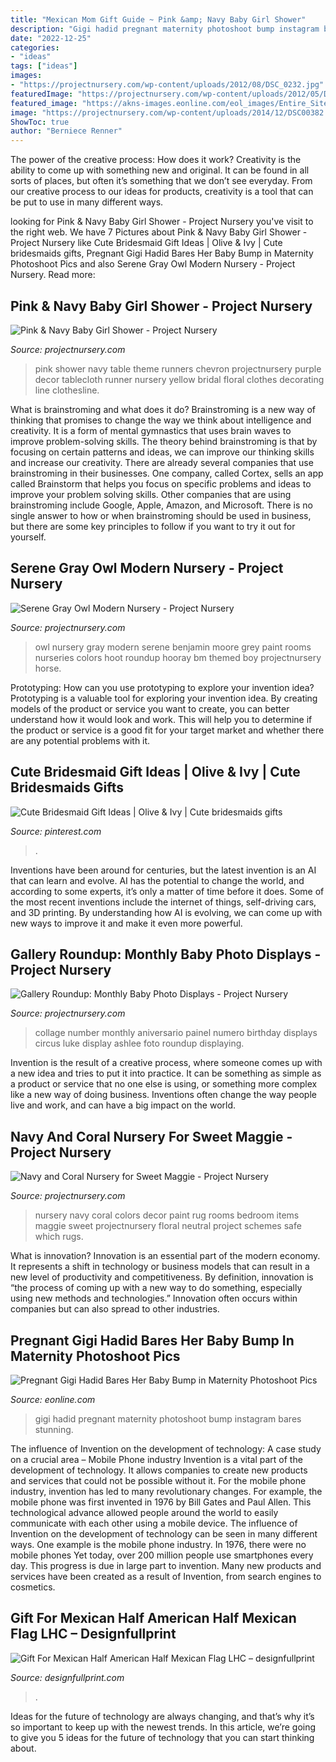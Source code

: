 ```yaml
---
title: "Mexican Mom Gift Guide ~ Pink &amp; Navy Baby Girl Shower"
description: "Gigi hadid pregnant maternity photoshoot bump instagram bares stunning"
date: "2022-12-25"
categories:
- "ideas"
tags: ["ideas"]
images:
- "https://projectnursery.com/wp-content/uploads/2012/08/DSC_0232.jpg"
featuredImage: "https://projectnursery.com/wp-content/uploads/2012/05/DSC02023.jpg"
featured_image: "https://akns-images.eonline.com/eol_images/Entire_Site/2020726/rs_634x1024-200826090710-634-gigi-hadid-emd-082420.jpg?fit=around|634:1024&amp;output-quality=90&amp;crop=634:1024;center,top"
image: "https://projectnursery.com/wp-content/uploads/2014/12/DSC00382.jpg"
ShowToc: true
author: "Berniece Renner"
---
```



The power of the creative process: How does it work?
Creativity is the ability to come up with something new and original. It can be found in all sorts of places, but often it’s something that we don’t see everyday. From our creative process to our ideas for products, creativity is a tool that can be put to use in many different ways.

	

		
looking for Pink &amp; Navy Baby Girl Shower - Project Nursery you've visit to the right web. We have 7 Pictures about Pink &amp; Navy Baby Girl Shower - Project Nursery like Cute Bridesmaid Gift Ideas | Olive &amp; Ivy | Cute bridesmaids gifts, Pregnant Gigi Hadid Bares Her Baby Bump in Maternity Photoshoot Pics and also Serene Gray Owl Modern Nursery - Project Nursery. Read more:
		
    
## Pink &amp; Navy Baby Girl Shower - Project Nursery

<img loading=lazy src="https://projectnursery.com/wp-content/uploads/2012/08/DSC_0232.jpg" onerror="this.onerror=null;this.src='https://tse4.mm.bing.net/th?id=OIP.F5XBllMLcWp5IwZ6h37MZgHaLE&amp;pid=15.1';" alt="Pink &amp; Navy Baby Girl Shower - Project Nursery">

_Source: projectnursery.com_

>pink shower navy table theme runners chevron projectnursery purple decor tablecloth runner nursery yellow bridal floral clothes decorating line clothesline. 

	

What is brainstroming and what does it do?
Brainstroming is a new way of thinking that promises to change the way we think about intelligence and creativity. It is a form of mental gymnastics that uses brain waves to improve problem-solving skills. The theory behind brainstroming is that by focusing on certain patterns and ideas, we can improve our thinking skills and increase our creativity.
There are already several companies that use brainstroming in their businesses. One company, called Cortex, sells an app called Brainstorm that helps you focus on specific problems and ideas to improve your problem solving skills. Other companies that are using brainstroming include Google, Apple, Amazon, and Microsoft. There is no single answer to how or when brainstroming should be used in business, but there are some key principles to follow if you want to try it out for yourself.

    
## Serene Gray Owl Modern Nursery - Project Nursery

<img loading=lazy src="https://projectnursery.com/wp-content/uploads/2012/05/DSC02023.jpg" onerror="this.onerror=null;this.src='https://tse2.mm.bing.net/th?id=OIP.J7ERpC9wHCVP40e7O5UbFgHaJ4&amp;pid=15.1';" alt="Serene Gray Owl Modern Nursery - Project Nursery">

_Source: projectnursery.com_

>owl nursery gray modern serene benjamin moore grey paint rooms nurseries colors hoot roundup hooray bm themed boy projectnursery horse. 

	

Prototyping: How can you use prototyping to explore your invention idea?
Prototyping is a valuable tool for exploring your invention idea. By creating models of the product or service you want to create, you can better understand how it would look and work. This will help you to determine if the product or service is a good fit for your target market and whether there are any potential problems with it.

    
## Cute Bridesmaid Gift Ideas | Olive &amp; Ivy | Cute Bridesmaids Gifts

<img loading=lazy src="https://i.pinimg.com/736x/bd/2c/b3/bd2cb38c8909e27de23522e61b848632.jpg" onerror="this.onerror=null;this.src='https://tse3.mm.bing.net/th?id=OIP.i2IvmkvGbGlIWW1V1U8o6QHaNT&amp;pid=15.1';" alt="Cute Bridesmaid Gift Ideas | Olive &amp; Ivy | Cute bridesmaids gifts">

_Source: pinterest.com_

>. 

	

Inventions have been around for centuries, but the latest invention is an AI that can learn and evolve. AI has the potential to change the world, and according to some experts, it’s only a matter of time before it does. Some of the most recent inventions include the internet of things, self-driving cars, and 3D printing. By understanding how AI is evolving, we can come up with new ways to improve it and make it even more powerful.

    
## Gallery Roundup: Monthly Baby Photo Displays - Project Nursery

<img loading=lazy src="http://projectnursery.com/wp-content/uploads/2013/07/IMG_3834-682x1024.jpg" onerror="this.onerror=null;this.src='https://tse2.mm.bing.net/th?id=OIP.gceFJaM-iPuJADav8yOlDwHaLH&amp;pid=15.1';" alt="Gallery Roundup: Monthly Baby Photo Displays - Project Nursery">

_Source: projectnursery.com_

>collage number monthly aniversario painel numero birthday displays circus luke display ashlee foto roundup displaying. 

	

Invention is the result of a creative process, where someone comes up with a new idea and tries to put it into practice. It can be something as simple as a product or service that no one else is using, or something more complex like a new way of doing business. Inventions often change the way people live and work, and can have a big impact on the world.

    
## Navy And Coral Nursery For Sweet Maggie - Project Nursery

<img loading=lazy src="https://projectnursery.com/wp-content/uploads/2014/12/DSC00382.jpg" onerror="this.onerror=null;this.src='https://tse2.mm.bing.net/th?id=OIP.h25b-E7Y0KDglDQwOFZNRgHaLH&amp;pid=15.1';" alt="Navy and Coral Nursery for Sweet Maggie - Project Nursery">

_Source: projectnursery.com_

>nursery navy coral colors decor paint rug rooms bedroom items maggie sweet projectnursery floral neutral project schemes safe which rugs. 

	

What is innovation?
Innovation is an essential part of the modern economy. It represents a shift in technology or business models that can result in a new level of productivity and competitiveness. By definition, innovation is “the process of coming up with a new way to do something, especially using new methods and technologies.” Innovation often occurs within companies but can also spread to other industries.

    
## Pregnant Gigi Hadid Bares Her Baby Bump In Maternity Photoshoot Pics

<img loading=lazy src="https://akns-images.eonline.com/eol_images/Entire_Site/2020726/rs_634x1024-200826090710-634-gigi-hadid-emd-082420.jpg?fit=around|634:1024&amp;output-quality=90&amp;crop=634:1024;center,top" onerror="this.onerror=null;this.src='https://tse2.mm.bing.net/th?id=OIP.HcAqFDhz-rwa9kSMyqUXOQHaL9&amp;pid=15.1';" alt="Pregnant Gigi Hadid Bares Her Baby Bump in Maternity Photoshoot Pics">

_Source: eonline.com_

>gigi hadid pregnant maternity photoshoot bump instagram bares stunning. 

	

The influence of Invention on the development of technology: A case study on a crucial area – Mobile Phone industry
Invention is a vital part of the development of technology. It allows companies to create new products and services that could not be possible without it. For the mobile phone industry, invention has led to many revolutionary changes. For example, the mobile phone was first invented in 1976 by Bill Gates and Paul Allen. This technological advance allowed people around the world to easily communicate with each other using a mobile device.
The influence of Invention on the development of technology can be seen in many different ways. One example is the mobile phone industry. In 1976, there were no mobile phones Yet today, over 200 million people use smartphones every day. This progress is due in large part to invention. Many new products and services have been created as a result of Invention, from search engines to cosmetics.

    
## Gift For Mexican Half American Half Mexican Flag LHC – Designfullprint

<img loading=lazy src="http://cdn.shopify.com/s/files/1/2645/2620/products/73282efc-0178-4fd2-81b6-6d0e8daf02ff-768x768_grande.jpg?v=1612145953" onerror="this.onerror=null;this.src='https://tse3.mm.bing.net/th?id=OIP.eZeazojyjkZclMxACHXS1AHaHa&amp;pid=15.1';" alt="Gift For Mexican Half American Half Mexican Flag LHC – designfullprint">

_Source: designfullprint.com_

>. 

	

Ideas for the future of technology are always changing, and that’s why it’s so important to keep up with the newest trends. In this article, we’re going to give you 5 ideas for the future of technology that you can start thinking about.

